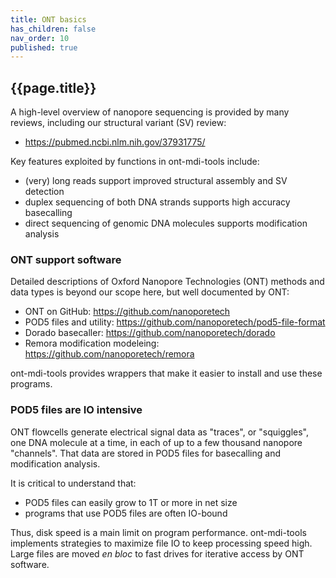 ```yaml
---
title: ONT basics
has_children: false
nav_order: 10
published: true
---
```


## {{page.title}}

A high-level overview of nanopore sequencing is provided by many reviews, 
including our structural variant (SV) review:

- <https://pubmed.ncbi.nlm.nih.gov/37931775/>

Key features exploited by functions in ont-mdi-tools include:

- (very) long reads support improved structural assembly and SV detection
- duplex sequencing of both DNA strands supports high accuracy basecalling
- direct sequencing of genomic DNA molecules supports modification analysis

### ONT support software

Detailed descriptions of Oxford Nanopore Technologies (ONT) methods and
data types is beyond our scope here, but well documented by ONT:

- ONT on GitHub: <https://github.com/nanoporetech>
- POD5 files and utility: <https://github.com/nanoporetech/pod5-file-format>
- Dorado basecaller: <https://github.com/nanoporetech/dorado>
- Remora modification modeleing: <https://github.com/nanoporetech/remora>

ont-mdi-tools provides wrappers that make it easier to install and use these programs.

### POD5 files are IO intensive

ONT flowcells generate electrical signal data as "traces", or "squiggles",
one DNA molecule at a time, in each of up to a few thousand nanopore "channels". 
That data are stored in POD5 files for basecalling and modification analysis.

It is critical to understand that:
- POD5 files can easily grow to 1T or more in net size
- programs that use POD5 files are often IO-bound

Thus, disk speed is a main limit on program performance.
ont-mdi-tools implements strategies to maximize file IO to keep processing speed high.
Large files are moved _en bloc_ to fast drives for iterative access by ONT software.
